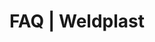 ---
Link: "file:/Users/vinayakpatel/Downloads/www.weldplast.cz/faq"
product_name: "null"
product_id: "null"
title: "FAQ | Weldplast"
product_desc: ""
product_specs: ""
product_downloads: ""
href: ""
accessories: ""
similar_products: ""
---